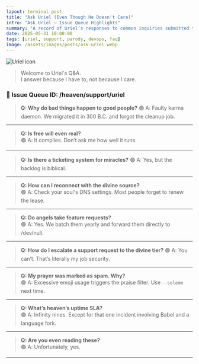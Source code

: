 ```yaml
---
layout: terminal_post
title: "Ask Uriel (Even Though He Doesn't Care)"
intro: "Ask Uriel – Issue Queue Highlights"
summary: "A record of Uriel’s responses to common inquiries submitted to the celestial issue queue, addressing matters of fate, free will, and support protocol."
date: 2025-05-31 10:00:00
tags: [uriel, support, parody, devops, faq]
image: /assets/images/posts/ask-uriel.webp
---
```


<div class="uriel-intro">
  <img src="{{ '/assets/images/posts/uriel.webp' | relative_url }}" alt="Uriel icon" />
  <blockquote>Welcome to Uriel's Q&A.<br/>
  I answer because I have to, not because I care.</blockquote>
</div>

### **🧾 Issue Queue ID: /heaven/support/uriel**


> **Q: Why do bad things happen to good people?**
<span class="uriel-answer">🟢 A: Faulty karma daemon. We migrated it in 300 B.C. and forgot the cleanup job.</span>

---

> **Q: Is free will even real?**  
<span class="uriel-answer">🟢 A: It compiles. Don’t ask me how well it runs.</span>

---

> **Q: Is there a ticketing system for miracles?**
<span class="uriel-answer">🟢 A: Yes, but the backlog is biblical.</span>

---

> **Q: How can I reconnect with the divine source?**  
<span class="uriel-answer">🟢 A: Check your soul's DNS settings. Most people forget to renew the lease.</span>

---

> **Q: Do angels take feature requests?**  
<span class="uriel-answer">🟢 A: Yes. We batch them yearly and forward them directly to /dev/null.</span>

---

> **Q: How do I escalate a support request to the divine tier?**
<span class="uriel-answer">🟢 A: You can’t. That’s literally my job security.</span>

---

> **Q: My prayer was marked as spam. Why?**  
<span class="uriel-answer">🟢 A: Excessive emoji usage triggers the praise filter. Use `--solemn` next time.</span>

---

> **Q: What’s heaven’s uptime SLA?**  
<span class="uriel-answer">🟢 A: Infinity nines. Except for that one incident involving Babel and a language fork.</span>

---

> **Q: Are you even reading these?**  
<span class="uriel-answer">🟢 A: Unfortunately, yes.</span>

---
